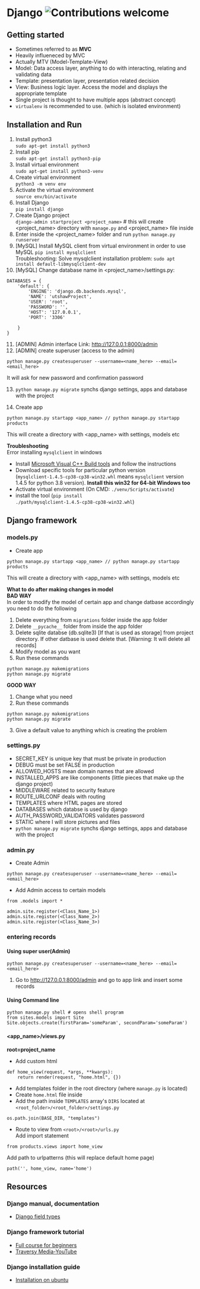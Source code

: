 # Django  ![Contributions welcome](https://img.shields.io/badge/contributions-welcome-orange.svg)

## Getting started
- Sometimes referred to as **MVC**
- Heavily influeneced by MVC
- Actually MTV (Model-Template-View)
- Model: Data access layer, anything to do with interacting, relating and validating data
- Template: presentation layer, presentation related decision
- View: Business logic layer. Access the model and displays the appropriate template
- Single project is thought to have multiple apps (abstract concept)
- `virtualenv` is recommended to use. (which is isolated environment)

## Installation and Run
1. Install python3 <br />
`sudo apt-get install python3`
2. Install pip <br />
`sudo apt-get install python3-pip`
3. Install virtual environment <br />
`sudo apt-get install python3-venv`
4. Create virtual environment <br />
`python3 -m venv env` 
5. Activate the virtual environment <br />
`source env/bin/activate`
6. Install Django <br />
`pip install django`
7. Create Django project <br />
`django-admin startproject <project_name>` # this will create <project_name> directory with `manage.py` and <project_name> file inside 
8. Enter inside the <project_name> folder and run `python manage.py runserver`
9. [MySQL] Install MySQL client from virtual environment in order to use MySQL `pip install mysqlclient` <br />
Troubleshooting:
Solve mysqlclient installation problem: `sudo apt install default-libmysqlclient-dev`
10. [MySQL] Change database name in <project_name>/settings.py:
```
DATABASES = {
    'default': {
        'ENGINE': 'django.db.backends.mysql',
        'NAME': 'utshawProject',
        'USER': 'root',
        'PASSWORD': '',
        'HOST': '127.0.0.1',
        'PORT': '3306'

    }
}
```
11. [ADMIN] Admin interface Link: http://127.0.0.1:8000/admin
12. [ADMIN] create superuser (access to the admin)
```
python manage.py createsuperuser --username=<name_here> --email=<email_here>
```
It will ask for new password and confirmation password

13. `python manage.py migrate` synchs django settings, apps and database with the project

14. Create app
```
python manage.py startapp <app_name> // python manage.py startapp products
```
This will create a directory with <app_name> with settings, models etc

**Troubleshooting** <br />
Error installing `mysqlclient` in windows <br />
- Install [Microsoft Visual C++ Build tools](https://www.scivision.co/python-windows-visual-c-14-required/) and follow the instructions
- Download specific tools for particular python version (`mysqlclient‑1.4.5‑cp38‑cp38‑win32.whl` means `mysqlclient` version 1.4.5 for python 3.8 version). **Install this win32 for 64-bit Windows too**
- Activate virtual environment (On CMD: `./venv/Scripts/activate`)
- install the tool (`pip install ./path/mysqlclient‑1.4.5‑cp38‑cp38‑win32.whl`)

## Django framework
### models.py
- Create app
```
python manage.py startapp <app_name> // python manage.py startapp products
```
This will create a directory with <app_name> with settings, models etc

**What to do after making changes in model** <br />
**BAD WAY** <br />
In order to modify the model of certain app and change datbase accordingly you need to do the following 
1. Delete everything from `migrations` folder inside the app folder
2. Delete `__pycache__` folder from inside the app folder 
3. Delete sqlite databse (db.sqlite3) [If that is used as storage] from project directory. If other datbase is used delete that. [Warning: It will delete all records]
4. Modify model as you want
5. Run these commands
```
python manage.py makemigrations
python manage.py migrate
```
**GOOD WAY**
1. Change what you need
2. Run these commands
```
python manage.py makemigrations
python manage.py migrate
```
3. Give a default value to anything which is creating the problem

### settings.py
- SECRET_KEY is unique key that must be private in production
- DEBUG must be set FALSE in production
- ALLOWED_HOSTS mean domain names that are allowed
- INSTALLED_APPS are like components (little pieces that make up the django project)
- MIDDLEWARE related to security feature
- ROUTE_URLCONF deals with routing
- TEMPLATES where HTML pages are stored
- DATABASES which databse is used by django
- AUTH_PASSWORD_VALIDATORS validates password 
- STATIC where I will store pictures and files
- `python manage.py migrate` synchs django settings, apps and database with the project

### admin.py
- Create Admin
```
python manage.py createsuperuser --username=<name_here> --email=<email_here>
```
- Add Admin access to certain models
```
from .models import *

admin.site.register(<Class_Name_1>)
admin.site.register(<Class_Name_2>)
admin.site.register(<Class_Name_3>)
```

### entering records
#### Using super user(Admin)
```
python manage.py createsuperuser --username=<name_here> --email=<email_here>
```
1. Go to http://127.0.0.1:8000/admin and go to app link and insert some records

#### Using Command line
```
python manage.py shell # opens shell program 
from sites.models import Site
Site.objects.create(firstParam='someParam', secondParam='someParam')
```

#### <app_name>/views.py
**root=project_name**
- Add custom html
```
def home_view(request, *args, **kwargs):
    return render(request, "home.html", {})
```
- Add templates folder in the root directory (where `manage.py` is located)
- Create `home.html` file inside
- Add the path inside `TEMPLATES` array's `DIRS` located at `<root_folder>/<root_folder>/settings.py`
```
os.path.join(BASE_DIR, "templates")
```
- Route to view from `<root>/<root>/urls.py` <br />
Add import statement <br />
```
from products.views import home_view
```
Add path to urlpatterns (this will replace default home page)
```
path('', home_view, name='home')
```



## Resources
### Django manual, documentation
- [Django field types](https://docs.djangoproject.com/en/2.2/ref/models/fields/)
### Django framework tutorial
- [Full course for beginners](https://youtu.be/F5mRW0jo-U4)
- [Traversy Media-YouTube](https://youtu.be/D6esTdOLXh4)
### Django installation guide
- [Installation on ubuntu](https://youtu.be/mqlCk_WCK2E)
